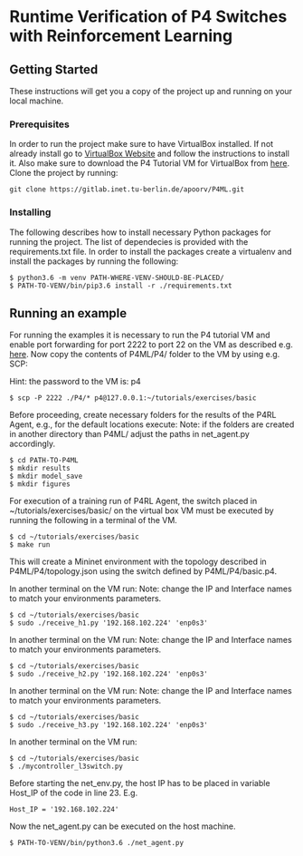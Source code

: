 # Runtime Verification of P4 Switches with Reinforcement Learning

## Getting Started

These instructions will get you a copy of the project up and running on your local machine.

### Prerequisites

In order to run the project make sure to have VirtualBox installed. If not already install go to [VirtualBox Website](https://www.virtualbox.org/wiki/Downloads) and follow the instructions to install it.
Also make sure to download the P4 Tutorial VM for VirtualBox from [here](https://drive.google.com/uc?id=1f22-DYlUV33DsR88_MeMb4s7-1NX_ams&export=download).
Clone the project by running:
```
git clone https://gitlab.inet.tu-berlin.de/apoorv/P4ML.git
```


### Installing

The following describes how to install necessary Python packages for running the project. The list of dependecies is provided with the requirements.txt file. In order to install the packages create a virtualenv and install the packages by running the following:

```
$ python3.6 -m venv PATH-WHERE-VENV-SHOULD-BE-PLACED/
$ PATH-TO-VENV/bin/pip3.6 install -r ./requirements.txt
```

## Running an example
For running the examples it is necessary to run the P4 tutorial VM and enable port forwarding for port 2222 to port 22 on the VM as described e.g. [here](https://nsrc.org/workshops/2014/btnog/raw-attachment/wiki/Track2Agenda/ex-virtualbox-portforward-ssh.htm). Now copy the contents of P4ML/P4/ folder to the VM by using e.g. SCP:

Hint: the password to the VM is: p4 
```
$ scp -P 2222 ./P4/* p4@127.0.0.1:~/tutorials/exercises/basic
```

Before proceeding, create necessary folders for the results of the P4RL Agent, e.g., for the default locations execute:
Note: if the folders are created in another directory than P4ML/ adjust the paths in net_agent.py accordingly.

```
$ cd PATH-TO-P4ML
$ mkdir results
$ mkdir model_save
$ mkdir figures
```

For execution of a training run of P4RL Agent, the switch placed in ~/tutorials/exercises/basic/ on the virtual box VM must be executed by running the following in a terminal of the VM.

```
$ cd ~/tutorials/exercises/basic
$ make run
```
This will create a Mininet environment with the topology described in P4ML/P4/topology.json using the switch defined by P4ML/P4/basic.p4.


In another terminal on the VM run:
Note: change the IP and Interface names to match your environments parameters.

```
$ cd ~/tutorials/exercises/basic
$ sudo ./receive_h1.py '192.168.102.224' 'enp0s3'
```

In another terminal on the VM run:
Note: change the IP and Interface names to match your environments parameters.

```
$ cd ~/tutorials/exercises/basic
$ sudo ./receive_h2.py '192.168.102.224' 'enp0s3'
``` 

In another terminal on the VM run:
Note: change the IP and Interface names to match your environments parameters.

```
$ cd ~/tutorials/exercises/basic
$ sudo ./receive_h3.py '192.168.102.224' 'enp0s3'
``` 

In another terminal on the VM run:

```
$ cd ~/tutorials/exercises/basic
$ ./mycontroller_l3switch.py
```


Before starting the net_env.py, the host IP has to be placed in variable Host_IP of the code in line 23. E.g.
```
Host_IP = '192.168.102.224'
```

Now the net_agent.py can be executed on the host machine. 

```
$ PATH-TO-VENV/bin/python3.6 ./net_agent.py
```

